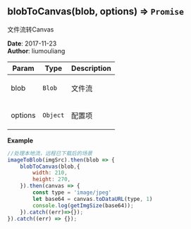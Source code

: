 ## blobToCanvas(blob, options) ⇒ <code>Promise</code>
<p>文件流转Canvas</p>

**Date**: 2017-11-23  
**Author**: liumouliang  

| Param | Type | Description |
| --- | --- | --- |
| blob | <code>Blob</code> | <p>文件流</p> |
| options | <code>Object</code> | <p>配置项</p> |

**Example**  
```javascript
//处理本地流，远程已下载后的场景
imageToBlob(imgSrc).then(blob => {
    blobToCanvas(blob,{
        width: 210,
        height: 270,
    }).then(canvas => {
        const type = 'image/jpeg'
        let base64 = canvas.toDataURL(type, 1)
        console.log(getImgSize(base64));
    }).catch((err)=>{});
}).catch((err) => {});
```

